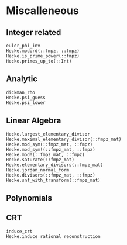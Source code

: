 # Miscalleneous

## Integer related

```@docs
euler_phi_inv
Hecke.modord(::fmpz, ::fmpz)
Hecke.is_prime_power(::fmpz)
Hecke.primes_up_to(::Int)
```

## Analytic

```@docs
dickman_rho
Hecke.psi_guess
Hecke.psi_lower
```


## Linear Algebra

```@docs
Hecke.largest_elementary_divisor
Hecke.maximal_elementary_divisor(::fmpz_mat)
Hecke.mod_sym(::fmpz_mat, ::fmpz)
Hecke.mod_sym!(::fmpz_mat, ::fmpz)
Hecke.mod!(::fmpz_mat, ::fmpz)
Hecke.saturate(::fmpz_mat)
Hecke.elementary_divisors(::fmpz_mat)
Hecke.jordan_normal_form
Hecke.divisors(::fmpz_mat, ::fmpz)
Hecke.snf_with_transform(::fmpz_mat)
```

## Polynomials

## CRT
```@docs
induce_crt
Hecke.induce_rational_reconstruction
```

